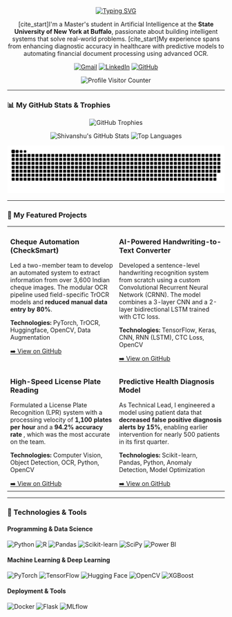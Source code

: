 <div align="center">
  <a href="https://git.io/typing-svg"><img src="https://readme-typing-svg.demolab.com?font=Fira+Code&weight=700&size=40&pause=1000&color=00BFFF&center=true&vCenter=true&width=1000&lines=Hi+there%2C+I'm+Shivanshu+Mishra+👋;AI+%26+Machine+Learning+Engineer;Specializing+in+Computer+Vision+%26+NLP;Let's+build+the+future+together." alt="Typing SVG" /></a>
</div>

<p align="center">
  [cite_start]I'm a Master's student in Artificial Intelligence at the <b>State University of New York at Buffalo</b>, passionate about building intelligent systems that solve real-world problems. [cite_start]My experience spans from enhancing diagnostic accuracy in healthcare with predictive models to automating financial document processing using advanced OCR.
</p>

<p align="center">
  <a href="mailto:shivanshu985@gmail.com" target="_blank"><img src="https://img.shields.io/badge/Gmail-D14836?style=for-the-badge&logo=gmail&logoColor=white" alt="Gmail"/></a>
  <a href="LINK_TO_YOUR_LINKEDIN" target="_blank"><img src="https://img.shields.io/badge/LinkedIn-0077B5?style=for-the-badge&logo=linkedin&logoColor=white" alt="LinkedIn"/></a>
  <a href="https://github.com/YOUR_GITHUB_USERNAME" target="_blank"><img src="https://img.shields.io/badge/GitHub-181717?style=for-the-badge&logo=github&logoColor=white" alt="GitHub"/></a>
</p>

<p align="center">
  <img src="https://komarev.com/ghpvc/?username=YOUR_GITHUB_USERNAME&color=00BFFF&style=flat-square" alt="Profile Visitor Counter"/>
</p>

---

### 📊 My GitHub Stats & Trophies

<div align="center">
  <img src="https://github-profile-trophy.vercel.app/?username=YOUR_GITHUB_USERNAME&theme=tokyonight&no-frame=true&no-bg=true&margin-w=15&margin-h=15" alt="GitHub Trophies"/>
</div>
<p align="center">
  <img width="49%" src="https://github-readme-stats.vercel.app/api?username=YOUR_GITHUB_USERNAME&show_icons=true&theme=tokyonight&icon_color=00BFFF&hide_border=true&count_private=true" alt="Shivanshu's GitHub Stats" />
  <img width="49%" src="https://github-readme-stats.vercel.app/api/top-langs/?username=YOUR_GITHUB_USERNAME&layout=compact&theme=tokyonight&hide_border=true&langs_count=8" alt="Top Languages" />
</p>

<div align="center">
  <img src="https://raw.githubusercontent.com/platane/platane/output/github-contribution-grid-snake.svg" alt="snake" />
</div>

---

### 🚀 My Featured Projects

<table>
  <tr>
    <td width="50%" valign="top">
      <h3>Cheque Automation (CheckSmart)</h3>
      <p>Led a two-member team to develop an automated system to extract information from over 3,600 Indian cheque images. The modular OCR pipeline used field-specific TrOCR models and <b>reduced manual data entry by 80%</b>.</p>
      <p><b>Technologies:</b> PyTorch, TrOCR, Huggingface, OpenCV, Data Augmentation</p>
      <a href="LINK_TO_YOUR_REPO_HERE" target="_blank">➡️ View on GitHub</a>
    </td>
    <td width="50%" valign="top">
      <h3>AI-Powered Handwriting-to-Text Converter</h3>
      <p>Developed a sentence-level handwriting recognition system from scratch using a custom Convolutional Recurrent Neural Network (CRNN). The model combines a 3-layer CNN and a 2-layer bidirectional LSTM trained with CTC loss.</p>
      <p><b>Technologies:</b> TensorFlow, Keras, CNN, RNN (LSTM), CTC Loss, OpenCV</p>
      <a href="LINK_TO_YOUR_REPO_HERE" target="_blank">➡️ View on GitHub</a>
    </td>
  </tr>
  <tr>
    <td width="50%" valign="top">
      <h3>High-Speed License Plate Reading</h3>
      <p>Formulated a License Plate Recognition (LPR) system with a processing velocity of <b>1,100 plates per hour</b> and a <b>94.2% accuracy rate</b> , which was the most accurate on the team.</p>
      <p><b>Technologies:</b> Computer Vision, Object Detection, OCR, Python, OpenCV</p>
      <a href="LINK_TO_YOUR_REPO_HERE" target="_blank">➡️ View on GitHub</a>
    </td>
    <td width="50%" valign="top">
      <h3>Predictive Health Diagnosis Model</h3>
      <p>As Technical Lead, I engineered a model using patient data that <b>decreased false positive diagnosis alerts by 15%</b>, enabling earlier intervention for nearly 500 patients in its first quarter.</p>
      <p><b>Technologies:</b> Scikit-learn, Pandas, Python, Anomaly Detection, Model Optimization</p>
      <a href="LINK_TO_YOUR_REPO_HERE" target="_blank">➡️ View on GitHub</a>
    </td>
  </tr>
</table>

---

### 🔧 Technologies & Tools

<h4>Programming & Data Science</h4>
<p>
  <img src="https://img.shields.io/badge/Python-3776AB?style=for-the-badge&logo=python&logoColor=white" alt="Python"/>
  <img src="https://img.shields.io/badge/R-276DC3?style=for-the-badge&logo=r&logoColor=white" alt="R"/>
  <img src="https://img.shields.io/badge/Pandas-150458?style=for-the-badge&logo=pandas&logoColor=white" alt="Pandas"/>
  <img src="https://img.shields.io/badge/scikit--learn-F7931E?style=for-the-badge&logo=scikit-learn&logoColor=white" alt="Scikit-learn"/>
  <img src="https://img.shields.io/badge/SciPy-8CAAE6?style=for-the-badge&logo=scipy&logoColor=white" alt="SciPy"/>
  <img src="https://img.shields.io/badge/Power%20BI-F2C811?style=for-the-badge&logo=powerbi&logoColor=black" alt="Power BI"/>
</p>

<h4>Machine Learning & Deep Learning</h4>
<p>
  <img src="https://img.shields.io/badge/PyTorch-EE4C2C?style=for-the-badge&logo=pytorch&logoColor=white" alt="PyTorch"/>
  <img src="https://img.shields.io/badge/TensorFlow-FF6F00?style=for-the-badge&logo=tensorflow&logoColor=white" alt="TensorFlow"/>
  <img src="https://img.shields.io/badge/Hugging%20Face-FFD21E?style=for-the-badge&logo=huggingface&logoColor=black" alt="Hugging Face"/>
  <img src="https://img.shields.io/badge/OpenCV-5C3EE8?style=for-the-badge&logo=opencv&logoColor=white" alt="OpenCV"/>
  <img src="https://img.shields.io/badge/XGBoost-006600?style=for-the-badge&logo=xgboost&logoColor=white" alt="XGBoost"/>
</p>

<h4>Deployment & Tools</h4>
<p>
  <img src="https://img.shields.io/badge/Docker-2496ED?style=for-the-badge&logo=docker&logoColor=white" alt="Docker"/>
  <img src="https://img.shields.io/badge/Flask-000000?style=for-the-badge&logo=flask&logoColor=white" alt="Flask"/>
  <img src="https://img.shields.io/badge/MLflow-0084D5?style=for-the-badge&logo=mlflow&logoColor=white" alt="MLflow"/>
</p>
